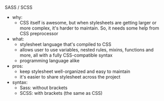 SASS / SCSS
  - why: 
    + CSS itself is awesome, but when stylesheets are getting larger or more
    complex, it's harder to maintain. So, it needs some help from CSS preprocessor
  - what: 
    + stylesheet language that's compiled to CSS
    + allows user to use variables, nested rules, mixins, functions and more, all with a fully CSS-compatible syntax
    + programming language alike
  - pros: 
    + keep stylesheet well-organized and easy to maintain
    + it's easier to share stylesheet across the project
  - syntax:
    + Sass: without brackets
    + SCSS: with brackets (the same as CSS)